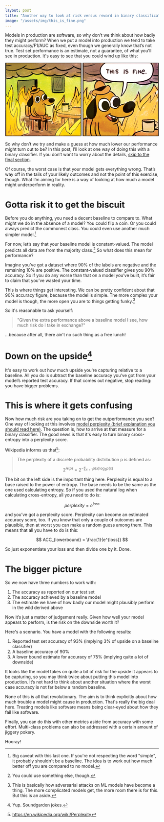 ```yaml
---
layout: post
title: "Another way to look at risk versus reward in binary classification"
image: "/assets/img/this_is_fine.png"
---
```


Models in production are software, so why don’t we think about how badly they might perform? When we put a model into production we tend to take test accuracy/F1/AUC as fixed, even though we generally know that’s not true. Test set performance is an estimate, not a guarantee, of what you'll see in production. It's easy to see that you could wind up like this: 

<script type="text/javascript" async src="https://cdnjs.cloudflare.com/ajax/libs/mathjax/2.7.5/MathJax.js?config=TeX-MML-AM_CHTML"></script>
<img src="/assets/img/this_is_fine.png" width="800" />

So why don’t we try and make a guess at how much lower our performance might turn out to be? In this post, I’ll look at one way of doing this with a binary classifier. If you don’t want to worry about the details, [skip to the final section](#the-bigger-picture).

Of course, the worst case is that your model gets everything wrong. That’s way off in the tails of your likely outcomes and not the point of this exercise, though. What I’m aiming for here is a way of looking at how much a model might underperform in reality.

# Gotta risk it to get the biscuit

Before you do anything, you need a decent baseline to compare to. What might we do in the absence of a model? You could flip a coin. Or you could always predict the commonest class. You could even use another much simpler model.[^1]

For now, let’s say that your baseline model is constant-valued. The model predicts all data are from the majority class.[^2] So what does this mean for performance?

Imagine you’ve got a dataset where 90% of the labels are negative and the remaining 10% are positive. The constant-valued classifier gives you 90% accuracy. So if you do any worse than that on a model you’ve built, it’s fair to claim that you’ve wasted your time.

This is where things get interesting. We can be pretty confident about that 90% accuracy figure, because the model is simple. The more complex your model is though, the more open you are to things getting funky.[^4] 

So it's reasonable to ask yourself: 

> "Given the extra performance above a baseline model I see, how much risk do I take in exchange?"

...because after all, there ain't no such thing as a free lunch!

# Down on the upside[^5]

It's easy to work out how much upside you're capturing relative to a baseline. All you do is subtract the baseline accuracy you’ve got from your model’s reported test accuracy. If that comes out negative, stop reading: you have bigger problems.

# This is where it gets confusing

Now how much risk are you taking on to get the outperformance you see? One way of looking at this involves [model perplexity (brief explanation you should read here)](https://breakitdownto.earth/2019/06/12/Automated_Mistakes_with_AutoML.html#confused-yet). The question is, how to arrive at that measure for a binary classifier. The good news is that it's easy to turn binary cross-entropy into a perplexity score.

Wikipedia informs us that[^6]:

> The perplexity of a discrete probability distribution p is defined as:
>
> $$2^{H(p)}=2^{-\sum _{x=1} p(x)\log _{2}p(x)}$$

The bit on the left side is the important thing here. Perplexity is equal to a base raised to the power of entropy. The base needs to be the same as the one used calculating entropy. So if you used the natural log when calculating cross-entropy, all you need to do is:

$$ perplexity = e^{loss} $$

and you’ve got a perplexity score. Perplexity can become an estimated accuracy score, too. If you know that only a couple of outcomes are plausible, then at worst you can make a random guess among them. This means that all you have to do is this:

$$ ACC_{lowerbound} = \frac{1}{e^{loss}} $$

So just exponentiate your loss and then divide one by it. Done.

# The bigger picture

So we now have three numbers to work with:

1. The accuracy as reported on our test set
2. The accuracy achieved by a baseline model
3. The estimate we have of how badly our model might plausibly perform in the wild derived above

Now it’s just a matter of judgement really. Given how well your model appears to perform, is the risk on the downside worth it?

Here's a scenario. You have a model with the following results:

1. Reported test set accuracy of 93% (implying 3% of upside on a baseline classifier)
2. A baseline accuracy of 90%
3. A lower bound estimate for accuracy of 75% (implying quite a lot of downside)

It looks like the model takes on quite a bit of risk for the upside it appears to be capturing, so you may think twice about putting this model into production. It’s not hard to think about another situation where the worst case accuracy is not far below a random baseline.

None of this is all that revolutionary. The aim is to think explicitly about how much trouble a model might cause in production. That's really the big deal here. Treating models like software means being clear-eyed about how they fail like software.

Finally, you can do this with other metrics aside from accuracy with some effort. Multi-class problems can also be addressed with a certain amount of jiggery pokery.

Hooray!


[^1]: Big caveat with this last one. If you're not respecting the word "simple", it probably shouldn't be a baseline. The idea is to work out how much better off you are compared to no model.
[^2]: You could use something else, though.
[^3]: Sure, it might not. 
[^4]: This is basically how adversarial attacks on ML models have become a thing. The more complicated models get, the more room there is for this. But this is an aside.
[^5]: Yup. Soundgarden jokes.
[^6]: https://en.wikipedia.org/wiki/Perplexity
